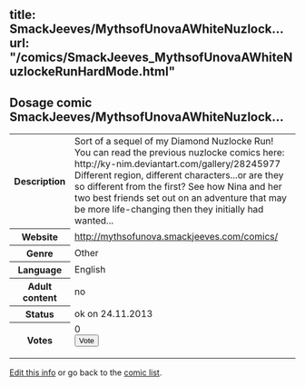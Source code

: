 title: SmackJeeves/MythsofUnovaAWhiteNuzlock...
url: "/comics/SmackJeeves_MythsofUnovaAWhiteNuzlockeRunHardMode.html"
---
Dosage comic SmackJeeves/MythsofUnovaAWhiteNuzlock...
-----------------------------------------

<p id="msg"></p>
<script type="text/javascript">
if (window.location.search === '?edit_info_mail=sent_ok') {
  var elem = document.getElementById("msg");
  elem.innerHTML = 'Edited information sucessfully sent for review, which is usually done daily. Thanks!';
  elem.className = 'ok';
}
</script>
<table class="comicinfo">
<tr>
<th>Description</th><td>Sort of a sequel of my Diamond Nuzlocke Run! You can read the previous nuzlocke comics here: http://ky-nim.deviantart.com/gallery/28245977 Different region, different characters...or are they so different from the first? See how Nina and her two best friends set out on an adventure that may be more life-changing then they initially had wanted...</td>
</tr>
<tr>
<th>Website</th><td><a href="http://mythsofunova.smackjeeves.com/comics/">http://mythsofunova.smackjeeves.com/comics/</a></td>
</tr>
<tr>
<th>Genre</th><td>Other</td>
</tr>
<tr>
<th>Language</th><td>English</td>
</tr>
<tr>
<th>Adult content</th><td>no</td>
</tr>
<tr>
<th>Status</th><td>ok on 24.11.2013</td>
</tr>
<tr>
<th>Votes</th><td>0
<form action="http://gaecounter.appspot.com/count/" method="POST">
<input name="name" type="hidden" value="SmackJeeves_MythsofUnovaAWhiteNuzlockeRunHardMode"/>
<input name="uid" type="hidden" id="voteuid" value=""/>
<input type="submit" value="Vote"/>
</form>
</td>
</tr>
</table>
<script type="text/javascript">
var ua = navigator.userAgent;
document.getElementById("voteuid").value = ua.replace(/[^a-zA-Z0-9\._:]/g , "_");;
</script>

[Edit this info](SmackJeeves_MythsofUnovaAWhiteNuzlockeRunHardMode_edit.html) or go back to the [comic list](../comic-index.html).
